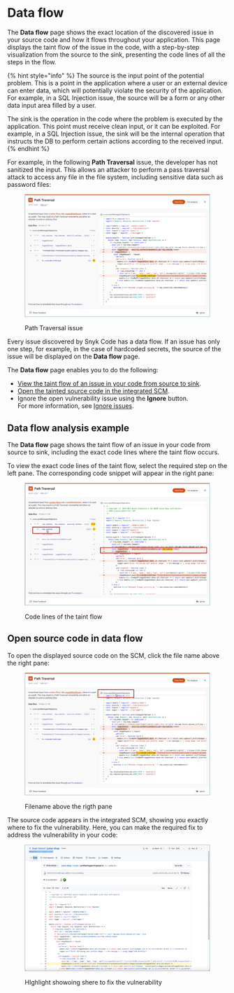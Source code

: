 # Data flow

The **Data flow** page shows the exact location of the discovered issue in your source code and how it flows throughout your application. This page displays the taint flow of the issue in the code, with a step-by-step visualization from the source to the sink, presenting the code lines of all the steps in the flow.

{% hint style="info" %}
The source is the input point of the potential problem. This is a point in the application where a user or an external device can enter data, which will potentially violate the security of the application. For example, in a SQL Injection issue, the source will be a form or any other data input area filled by a user.

The sink is the operation in the code where the problem is executed by the application. This point must receive clean input, or it can be exploited. For example, in a SQL Injection issue, the sink will be the internal operation that instructs the DB to perform certain actions according to the received input.
{% endhint %}

For example, in the following **Path Traversal** issue, the developer has not sanitized the input. This allows an attacker to perform a pass traversal attack to access any file in the file system, including sensitive data such as password files:

<figure><img src="../../../../.gitbook/assets/Snyk Code - Results - Issues - Data flow page - Example.png" alt="Path Traversal issue"><figcaption><p>Path Traversal issue</p></figcaption></figure>

Every issue discovered by Snyk Code has a data flow. If an issue has only one step, for example, in the case of hardcoded secrets, the source of the issue will be displayed on the **Data flow** page.

The **Data flow** page enables you to do the following:

* [View the taint flow of an issue in your code from source to sink](exploring-the-data-flow-and-fix-analysis-pages-of-an-issue.md#viewing-the-taint-flow-of-an-issue-in-your-code).
* [Open the tainted source code in the integrated SCM](exploring-the-data-flow-and-fix-analysis-pages-of-an-issue.md#opening-the-tainted-source-code-in-the-integrated-scm).
* Ignore the open vulnerability issue using the **Ignore** button.\
  For more information, see [Ignore issues](https://docs.snyk.io/features/fixing-and-prioritizing-issues/issue-management/ignore-issues).

## **Data flow analysis example**

The **Data flow** page shows the taint flow of an issue in your code from source to sink, including the exact code lines where the taint flow occurs.

To view the exact code lines of the taint flow, select the required step on the left pane. The corresponding code snippet will appear in the right pane:

<figure><img src="../../../../.gitbook/assets/Snyk Code - Results - Issues - Data flow page - Example - Selecting step.png" alt="Code lines of the taint flow"><figcaption><p>Code lines of the taint flow</p></figcaption></figure>

## **Open source code in data flow**

To open the displayed source code on the SCM, click the file name above the right pane:

<figure><img src="../../../../.gitbook/assets/Snyk Code - Results - Issues - Data flow page - Source code link.png" alt="Filename above the rigth pane"><figcaption><p>Filename above the rigth pane</p></figcaption></figure>

The source code appears in the integrated SCM, showing you exactly where to fix the vulnerability. Here, you can make the required fix to address the vulnerability in your code:

<figure><img src="../../../../.gitbook/assets/Snyk Code - Results - Issues - Data flow page - Source code - in SCM.png" alt="HIghlight showoing shere to fix the vulnerability"><figcaption><p>HIghlight showoing shere to fix the vulnerability</p></figcaption></figure>
